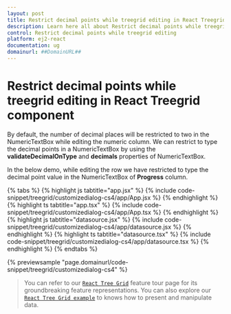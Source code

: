 ```yaml
---
layout: post
title: Restrict decimal points while treegrid editing in React Treegrid component | Syncfusion
description: Learn here all about Restrict decimal points while treegrid editing in Syncfusion React Treegrid component of Syncfusion Essential JS 2 and more.
control: Restrict decimal points while treegrid editing 
platform: ej2-react
documentation: ug
domainurl: ##DomainURL##
---
```


# Restrict decimal points while treegrid editing in React Treegrid component

By default, the number of decimal places will be restricted to two in the NumericTextBox while editing the numeric column. We can restrict to type the decimal points in a NumericTextBox by using the **validateDecimalOnType** and **decimals** properties of NumericTextBox.

In the below demo, while editing the row we have restricted to type the decimal point value in the NumericTextBox of **Progress** column.

{% tabs %}
{% highlight js tabtitle="app.jsx" %}
{% include code-snippet/treegrid/customizedialog-cs4/app/App.jsx %}
{% endhighlight %}
{% highlight ts tabtitle="app.tsx" %}
{% include code-snippet/treegrid/customizedialog-cs4/app/App.tsx %}
{% endhighlight %}
{% highlight js tabtitle="datasource.jsx" %}
{% include code-snippet/treegrid/customizedialog-cs4/app/datasource.jsx %}
{% endhighlight %}
{% highlight ts tabtitle="datasource.tsx" %}
{% include code-snippet/treegrid/customizedialog-cs4/app/datasource.tsx %}
{% endhighlight %}
{% endtabs %}

 {% previewsample "page.domainurl/code-snippet/treegrid/customizedialog-cs4" %}

> You can refer to our [`React Tree Grid`](https://www.syncfusion.com/react-components/react-tree-grid) feature tour page for its groundbreaking feature representations. You can also explore our [`React Tree Grid example`](https://ej2.syncfusion.com/react/demos/#/material/treegrid/treegrid-overview) to knows how to present and manipulate data.